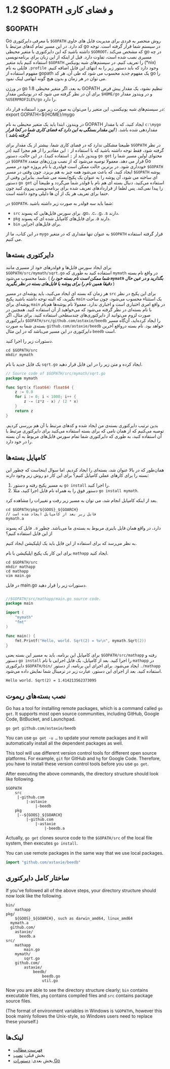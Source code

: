 # 1.2 $GOPATH و فضای کاری

## $GOPATH

Go با معرفی دایرکتوری `$GOPATH` روش منحصر به فردی برای مدیریت فایل های حاوی کد دارد. در این مسیر تمام کدهای مرتبط با go در سیستم شما قرار گرفته است. توجه داشته باشید که این دایرکتوری با متغیر محیطی `$GOROOT`، که مشخص می‌کند go در چه مسیری نصب شده است، تفاوت دارد. قبل از اینکه از این زبان برای برنامه‌نویسی استفاده کنیم باید متغیر `$GOPATH` را تعریف کنیم. در سیستم‌های شبه یونیکس (*nix) فایلی به نام ‍‍`.profile` وجود دارد که باید دستور زیر را به انتهای این فایل اضافه کنیم. مفهوم استفاده از gopath یک مفهوم جدید محسوب می شود که طی آن، هر کد go را می توان در هر زمان و بدون هیچ گونه ابهامی لینک نمود.

در ورژن go 1.8 به بعد، اگر متغیر محیطی GOPATH تنظیم نشود، یک مقدار پیش فرض برای آن در نظر گرفته می شود که در یونیکس مقدار `$HOME/go` و در ویندوز مقدار `%USERPROFILE%/go` را دارد. 

در سیستم‌های شبه یونیکسی، این متغیر را می‌توان به صورت زیر مورد استفاده قرار داد:
	export GOPATH=${HOME}/mygo
	
در ویندوز، ابتدا باید یک متغیر محیطی به نام GOPATH ایجاد کنید، که با مقدار `c:\mygo` مقداردهی شده باشد. ( ***این مقدار بستگی به این دارد که فضای کاری شما در کجا قرار گرفته باشد*** )

طبیعتا مشکلی ندارد که در فضای کاری شما، بیشتر از یک مقدار برای `$GOPATH` در نظر گرفته شود، فقط توجه داشته باشید که با استفاده از `:` این مقادیر را از هم مجزا کنید (در ویندوز باید از `;` استفاده کنید). در این حالت، دستور `go get` محتوای اولین مسیر شما را در `$GOPATH` قرار می دهد. معمولا توصیه می‌شود که از نصب ورژن‌های متعدد Go خودداری شود. در برترین حالت ممکن است فولدری با نام پروژه خود در مسیر `$GOPATH` ایجاد کنید، که باعث می‌شود همه چیز به هم بریزد. چون وقتی در مسیر `$GOPATH` پوشه ای ساخته می شود، آن پوشه را به عنوان یک پکیج/بسته می شناسد. بنابراین وقتی از دستور `go get` استفاده می‌کنید، دنبال بسته ای هم نام با فولدر شما می‌گردد و طبیعتا آن را پیدا نمی‌کند. پس لطفا از قراردادهای تعریف شده برای برنامه‌نویسی پیروی کنید چون حتما برای تعریف هر یک از آن ها دلیلی وجود داشته است.

در `$GOPATH`، شما باید سه فولدر به صورت زیر داشته باشید:

- `src` برای سورس فایل‌هایی که پسوند .go، .c، .g، .s دارند.
- `pkg` برای فایل‌های کامپایل شده ای که پسوند .a دارند.
- `bin` برای فایل‌های اجرایی.

در این کتاب، ما از `mygo` به عنوان تنها مقداری که در متغیر `$GOPATH` قرار گرفته استفاده می کنیم.

## دایرکتوری بسته‌ها

برای ایجاد سورس فایل‌ها و فولدرهای خود از مسیری مانند `$GOPATH/src/mymath/sqrt.go` استفاده کنید به طوری که `mymath` در واقع نام بسته شما محسوب می‌شود. ( ***شما ممکن است نام بسته خود را `mymath` بگذارید و در عین حال دقیقا همین نام را برای پوشه یا فایل‌های بسته در نظر بگیرید*** )

هر زمان که بسته ای ایجاد می‌کنید، باید پوشه‌ای در مسیر `src` برای این پکیج در نظر بگیرید، که البته توجه داشته باشید پکیج `main` یک استثناء محسوب می‌شود، چون ساخت پوشه‌ای برای `main` در واقع امری اختیاری است و اجباری ندارد. معمولا نام پوشه‌ها هم‌نام با نام بسته‌ای در نظر گرفته می‌شود که می‌خواهید از آن استفاده کنید. همچنین در صورت لزوم می‌توانید از دایرکتوری‌های چندسطحی استفاده کنید. برای مثال، اگر دایرکتوری `$GOPATH/src/github.com/astaxie/beedb` را ایجاد کرده‌اید، آن‌گاه مسیر بسته‌ی شما به صورت `github.com/astaxie/beedb` خواهد بود. نام بسته درواقع آخرین دایرکتوری در این مسیر می‌باشد که در این مثال `beedb` است.

دستورات زیر را اجرا کنید.

	cd $GOPATH/src
	mkdir mymath
	
یک فایل جدید با نام `sqrt.go` ایجاد کرده و متن زیر را در این فایل قرار دهید.

```Go
// Source code of $GOPATH/src/mymath/sqrt.go
package mymath

func Sqrt(x float64) float64 {
	z := 0.0
	for i := 0; i < 1000; i++ {
		z -= (z*z - x) / (2 * x)
	}
	return z
}
```	
بدین ترتیب دایرکتوری بسته‌ی من ایجاد شده و کدهای مرتبط با آن هم بررسی کردیم. توصیه می‌کنیم که از همان نامی که برای بسته استفاده می‌کنید برای دایرکتوری مرتبط با آن استفاده کنید، به طوری که دایرکتوری شما تمام سورس فایل‌های مربوط به آن بسته را در خود دارد.

## کامپایل بسته‌ها

همان‌طور که در بالا عنوان شد، بسته‌ای را ایجاد کردیم. اما سوال اینجاست که چطور این بسته را برای کارهای عملی کامپایل کنیم؟ برای این کار دو روش زیر وجود دارند:

1. به مسیر پکیج رفته و دستور `go install` را اجرا کنید.
2. دستور فوق را به همراه نام فایل اجرا کنید، مثلا `go install mymath`.

بعد از اینکه کامپایل انجام شد، می توان به مسیر زیر رفت و تغییرات را مشاهده کرد.

	cd $GOPATH/pkg/${GOOS}_${GOARCH}
	// فایل زیر بعد از کامپایل ایجاد شده است
	mymath.a
	
فایل که پسوند `.a` دارد، در واقع همان فایل باینری مربوط به بسته‌ی ما می‌باشد. چطور از این فایل استفاده کنیم؟

به نظر می‌رسد که برای استفاده از این فایل باید یک اپلیکیشن ایجاد کنیم.

برای این کار یک پکیج اپلیکیشن با نام `mathapp` ایجاد کنید.

	cd $GOPATH/src
	mkdir mathapp
	cd mathapp
	vim main.go
	
در فایل main.go دستورات زیر را قرار دهید.

```Go

//$GOPATH/src/mathapp/main.go source code.
package main

import (
	"mymath"
	"fmt"
)

func main() {
	fmt.Printf("Hello, world. Sqrt(2) = %v\n", mymath.Sqrt(2))
}
```

برای کامپایل این برنامه، باید به مسیر این بسته یعنی `$GOPATH/src/mathapp` رفته و دستور `go install` را اجرا کنید. بعد از کامپایل، یک فایل اجرایی با نام `mathapp` در دایرکتوری `$GOPATH/bin/` ایجاد می‌شود. برای اجرای این برنامه، از دستور `./mathapp` استفاده کنید. بعد از اجرای این دستور، عبارت زیر در ترمینال شما نمایش داده می‌شود.

	Hello world. Sqrt(2) = 1.414213562373095
	
## نصب بسته‌های ریموت

Go has a tool for installing remote packages, which is a command called `go get`. It supports most open source communities, including GitHub, Google Code, BitBucket, and Launchpad.

	go get github.com/astaxie/beedb
	
You can use `go get -u …` to update your remote packages and it will automatically install all the dependent packages as well.

This tool will use different version control tools for different open source platforms. For example, `git` for GitHub and `hg` for Google Code. Therefore, you have to install these version control tools before you use `go get`.

After executing the above commands, the directory structure should look like following.

	$GOPATH
		src
		 |-github.com
		 	 |-astaxie
		 	 	 |-beedb
		pkg
		 |--${GOOS}_${GOARCH}
		 	 |-github.com
		 	 	 |-astaxie
		 	 	 	 |-beedb.a
		 	 	 	 
Actually, `go get` clones source code to the `$GOPATH/src` of the local file system, then executes `go install`.

You can use remote packages in the same way that we use local packages.
```Go
import "github.com/astaxie/beedb"
```
## ساختار کامل دایرکتوری

If you've followed all of the above steps, your directory structure should now look like the following.

	bin/
		mathapp
	pkg/
		${GOOS}_${GOARCH}, such as darwin_amd64, linux_amd64
      mymath.a
      github.com/
        astaxie/
          beedb.a
	src/
		mathapp
			main.go
		mymath/
			sqrt.go
		github.com/
			astaxie/
				beedb/
					beedb.go
					util.go
					
Now you are able to see the directory structure clearly; `bin` contains executable files, `pkg` contains compiled files and `src` contains package source files.

(The format of environment variables in Windows is `%GOPATH%`, however this book mainly follows the Unix-style, so Windows users need to replace these yourself.)

## لینک‌ها

- [فهرست مطالب](preface.md)
- بخش قبلی: [نصب](01.1.md)
- بخش بعدی: [دستورات Go](01.3.md)
